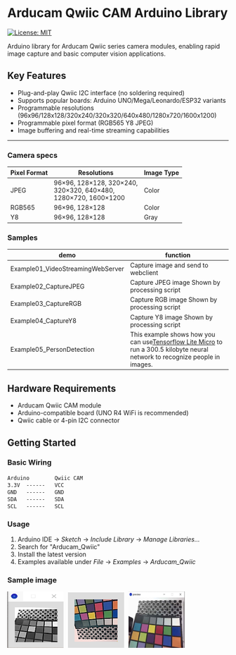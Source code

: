 # Arducam Qwiic CAM Arduino Library

[![License: MIT](https://img.shields.io/badge/License-MIT-yellow.svg)](https://opensource.org/licenses/MIT)

Arduino library for Arducam Qwiic series camera modules, enabling rapid image capture and basic computer vision applications.

## Key Features

- Plug-and-play Qwiic I2C interface (no soldering required)
- Supports popular boards: Arduino UNO/Mega/Leonardo/ESP32 variants
- Programmable resolutions (96x96/128x128/320x240/320x320/640x480/1280x720/1600x1200)
- Programmable pixel format (RGB565 Y8 JPEG)
- Image buffering and real-time streaming capabilities

---

### Camera specs

<table>
  <thead>
    <tr>
      <th>Pixel Format</th>
      <th>Resolutions</th>
      <th>Image Type</th>
    </tr>
  </thead>
  <tbody>
    <tr>
      <td>JPEG</td>
      <td>96×96, 128×128, 320×240,<br>320×320, 640×480,<br>1280×720, 1600×1200</td>
      <td>Color</td>
    </tr>
    <tr>
      <td>RGB565</td>
      <td>96×96, 128×128</td>
      <td>Color</td>
    </tr>
    <tr>
      <td>Y8</td>
      <td>96×96, 128×128</td>
      <td>Gray</td>
    </tr>
  </tbody>
</table>

### Samples


| demo                              | function                                                                                                                                                                          |
| ----------------------------------- | ----------------------------------------------------------------------------------------------------------------------------------------------------------------------------------- |
| Example01_VideoStreamingWebServer | Capture image and send to webclient                                                                                                                                               |
| Example02_CaptureJPEG             | Capture JPEG image Shown by processing script                                                                                                                                     |
| Example03_CaptureRGB              | Capture RGB image Shown by processing script                                                                                                                                      |
| Example04_CaptureY8               | Capture Y8 image Shown by processing script                                                                                                                                       |
| Example05_PersonDetection         | This example shows how you can use[Tensorflow Lite Micro](https://www.tensorflow.org/lite/microcontrollers) to run a 300.5 kilobyte neural network to recognize people in images. |

## Hardware Requirements

- Arducam Qwiic CAM module
- Arduino-compatible board (UNO R4 WiFi is recommended)
- Qwiic cable or 4-pin I2C connector

## Getting Started

### Basic Wiring

```plaintext
Arduino        Qwiic CAM
3.3V  ------   VCC
GND   ------   GND
SDA   ------   SDA
SCL   ------   SCL
```

### Usage

1. Arduino IDE → *Sketch* → *Include Library* → *Manage Libraries...*
2. Search for "Arducam_Qwiic"
3. Install the latest version
4. Examples available under *File* → *Examples* → *Arducam_Qwiic*

### Sample image

<div style="display: flex; gap: 10px; align-items: flex-start;">
  <img width="128" height="128" src="docs/capture_y8.png"/>
  <img width="128" height="128" src="docs/capture_rgb.png"/>
  <img width="128" height="128" src="docs/capture_jpeg.png"/>
</div>

